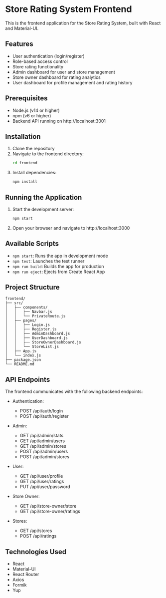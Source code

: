 # Store Rating System Frontend

This is the frontend application for the Store Rating System, built with React and Material-UI.

## Features

- User authentication (login/register)
- Role-based access control
- Store rating functionality
- Admin dashboard for user and store management
- Store owner dashboard for rating analytics
- User dashboard for profile management and rating history

## Prerequisites

- Node.js (v14 or higher)
- npm (v6 or higher)
- Backend API running on http://localhost:3001

## Installation

1. Clone the repository
2. Navigate to the frontend directory:
   ```bash
   cd frontend
   ```
3. Install dependencies:
   ```bash
   npm install
   ```

## Running the Application

1. Start the development server:
   ```bash
   npm start
   ```
2. Open your browser and navigate to http://localhost:3000

## Available Scripts

- `npm start`: Runs the app in development mode
- `npm test`: Launches the test runner
- `npm run build`: Builds the app for production
- `npm run eject`: Ejects from Create React App

## Project Structure

```
frontend/
├── src/
│   ├── components/
│   │   ├── Navbar.js
│   │   └── PrivateRoute.js
│   ├── pages/
│   │   ├── Login.js
│   │   ├── Register.js
│   │   ├── AdminDashboard.js
│   │   ├── UserDashboard.js
│   │   ├── StoreOwnerDashboard.js
│   │   └── StoreList.js
│   ├── App.js
│   └── index.js
├── package.json
└── README.md
```

## API Endpoints

The frontend communicates with the following backend endpoints:

- Authentication:
  - POST /api/auth/login
  - POST /api/auth/register

- Admin:
  - GET /api/admin/stats
  - GET /api/admin/users
  - GET /api/admin/stores
  - POST /api/admin/users
  - POST /api/admin/stores

- User:
  - GET /api/user/profile
  - GET /api/user/ratings
  - PUT /api/user/password

- Store Owner:
  - GET /api/store-owner/store
  - GET /api/store-owner/ratings

- Stores:
  - GET /api/stores
  - POST /api/ratings

## Technologies Used

- React
- Material-UI
- React Router
- Axios
- Formik
- Yup 